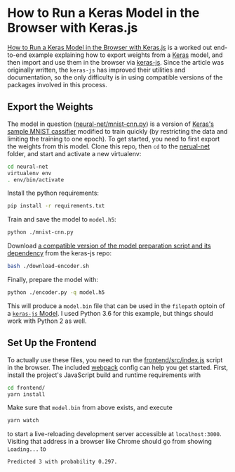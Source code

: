 # How to Run a Keras Model in the Browser with Keras.js

[How to Run a Keras Model in the Browser with Keras.js](https://intoli.com/blog/keras-weight-transfer) is a worked out end-to-end example explaining how to export weights from a [Keras](https://keras.io/) model, and then import and use them in the browser via [keras-js](https://github.com/transcranial/keras-js).
Since the article was originally written, the `keras-js` has improved their utilities and documentation, so the only difficulty is in using compatible versions of the packages involved in this process.


## Export the Weights

The model in question ([neural-net/mnist-cnn.py](neural-net/mnist-cnn.py)) is a version of [Keras's sample MNIST cassifier](https://github.com/keras-team/keras/blob/master/examples/mnist_cnn.py) modified to train quickly (by restricting the data and limiting the training to one epoch).
To get started, you need to first export the weights from this model.
Clone this repo, then `cd` to the [nerual-net](neural-net/) folder, and start and activate a new virtualenv:

```bash
cd neural-net
virtualenv env
. env/bin/activate
```

Install the python requirements:

```bash
pip install -r requirements.txt
```

Train and save the model to `model.h5`:

```bash
python ./mnist-cnn.py
```

Download [a compatible version of the model preparation script and its dependency](https://github.com/transcranial/keras-js/tree/a5e6d2cc330ec8d979310bd17a47f07882fac778/python) from the keras-js repo:

```bash
bash ./download-encoder.sh
```

Finally, prepare the model with:

```bash
python ./encoder.py -q model.h5
```

This will produce a `model.bin` file that can be used in the `filepath` optoin of a [`keras-js` Model](https://transcranial.github.io/keras-js-docs/usage/).
I used Python 3.6 for this example, but things should work with Python 2 as well.


## Set Up the Frontend

To actually use these files, you need to run the [frontend/src/index.js](frontend/src/index.js) script in the browser.
The included [webpack](https://webpack.js.org/) config can help you get started.
First, install the project's JavaScript build and runtime requirements with

```bash
cd frontend/
yarn install
```

Make sure that `model.bin` from above exists, and execute

```bash
yarn watch
```

to start a live-reloading development server accessible at `localhost:3000`.
Visiting that address in a browser like Chrome should go from showing `Loading...` to

```literal
Predicted 3 with probability 0.297.
```
